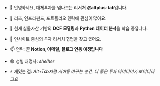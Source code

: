 - 🦁 안녕하세요, 대체투자를 넘나드는 리서처 **@altplus-tab**입니다.

- 👀 리츠, 인프라펀드, 포트폴리오 전략에 관심이 많아요.

- 🌷 현재 실물자산 기반의 **DCF 모델링**과 **Python 데이터 분석**을 학습 중입니다.

- 💖 인사이트 중심의 투자 리서치 협업을 찾고 있어요.

- 📫 연락: **곧 Notion, 이메일, 블로그 연동 예정입니다**

- 😄 성별 대명사: *she/her*

- ⚡ 재밌는 점: *Alt+Tab처럼 시야를 바꾸는 순간, 더 좋은 투자 아이디어가 보이더라고요*


<!---
altplus-tab/altplus-tab is a ✨ special ✨ repository because its `README.md` (this file) appears on your GitHub profile.
You can click the Preview link to take a look at your changes.
--->
